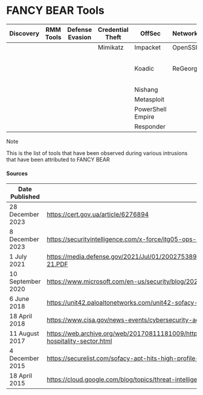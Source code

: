 # FANCY BEAR Tools

| Discovery | RMM Tools | Defense Evasion | Credential Theft | OffSec | Networking | LOLBAS | Exfiltration |
|---|---|---|---|---|---|---|---|
| | | | Mimikatz | Impacket | OpenSSH | MiniDump | |
| | | | | Koadic | ReGeorg | Windows Event Utility (wevtutil) | |
| | | | | Nishang | | | |
| | | | | Metasploit | | | |
| | | | | PowerShell Empire | | | |
| | | | | Responder | | | |

> [!NOTE]
> This is the list of tools that have been observed during various intrusions that have been attributed to FANCY BEAR

#### Sources
| Date Published | Report |
|---|---|
| 28 December 2023 | https://cert.gov.ua/article/6276894 |
| 8 December 2023 | https://securityintelligence.com/x-force/itg05-ops-leverage-israel-hamas-conflict-lures-to-deliver-headlace-malware/ |
| 1 July 2021 | https://media.defense.gov/2021/Jul/01/2002753896/-1/-1/1/CSA_GRU_GLOBAL_BRUTE_FORCE_CAMPAIGN_UOO158036-21.PDF |
| 10 September 2020 | https://www.microsoft.com/en-us/security/blog/2020/09/10/strontium-detecting-new-patters-credential-harvesting/ |
| 6 June 2018 | https://unit42.paloaltonetworks.com/unit42-sofacy-groups-parallel-attacks/ |
| 18 April 2018 | https://www.cisa.gov/news-events/cybersecurity-advisories/aa23-108 |
| 11 August 2017 | https://web.archive.org/web/20170811181009/https://www.fireeye.com/blog/threat-research/2017/08/apt28-targets-hospitality-sector.html |
| 4 December 2015 | https://securelist.com/sofacy-apt-hits-high-profile-targets-with-updated-toolset/72924/ |
| 18 April 2015 | https://cloud.google.com/blog/topics/threat-intelligence/probable-apt28-useo/ |
